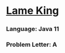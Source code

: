# [Lame King](https://codeforces.com/contest/1804/problem/A)

### Language: Java 11

### Problem Letter: A
